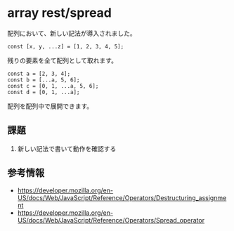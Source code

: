 # array rest/spread

配列において、新しい記法が導入されました。

```
const [x, y, ...z] = [1, 2, 3, 4, 5];
```

残りの要素を全て配列として取れます。

```
const a = [2, 3, 4];
const b = [...a, 5, 6];
const c = [0, 1, ...a, 5, 6];
const d = [0, 1, ...a];
```

配列を配列中で展開できます。

## 課題

1. 新しい記法で書いて動作を確認する

## 参考情報

- https://developer.mozilla.org/en-US/docs/Web/JavaScript/Reference/Operators/Destructuring_assignment
- https://developer.mozilla.org/en-US/docs/Web/JavaScript/Reference/Operators/Spread_operator
